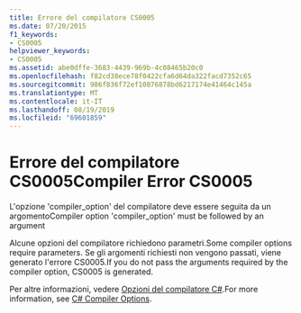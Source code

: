 ```yaml
---
title: Errore del compilatore CS0005
ms.date: 07/20/2015
f1_keywords:
- CS0005
helpviewer_keywords:
- CS0005
ms.assetid: abe0dffe-3683-4439-969b-4c08465b20c0
ms.openlocfilehash: f82cd38ece78f0422cfa6d64da322facd7352c65
ms.sourcegitcommit: 986f836f72ef10876878bd6217174e41464c145a
ms.translationtype: MT
ms.contentlocale: it-IT
ms.lasthandoff: 08/19/2019
ms.locfileid: "69601859"
---
```

# <a name="compiler-error-cs0005"></a><span data-ttu-id="3436d-102">Errore del compilatore CS0005</span><span class="sxs-lookup"><span data-stu-id="3436d-102">Compiler Error CS0005</span></span>
<span data-ttu-id="3436d-103">L'opzione 'compiler_option' del compilatore deve essere seguita da un argomento</span><span class="sxs-lookup"><span data-stu-id="3436d-103">Compiler option 'compiler_option' must be followed by an argument</span></span>  
  
 <span data-ttu-id="3436d-104">Alcune opzioni del compilatore richiedono parametri.</span><span class="sxs-lookup"><span data-stu-id="3436d-104">Some compiler options require parameters.</span></span> <span data-ttu-id="3436d-105">Se gli argomenti richiesti non vengono passati, viene generato l'errore CS0005.</span><span class="sxs-lookup"><span data-stu-id="3436d-105">If you do not pass the arguments required by the compiler option, CS0005 is generated.</span></span>  
  
 <span data-ttu-id="3436d-106">Per altre informazioni, vedere [Opzioni del compilatore C#](../language-reference/compiler-options/index.md).</span><span class="sxs-lookup"><span data-stu-id="3436d-106">For more information, see [C# Compiler Options](../language-reference/compiler-options/index.md).</span></span>
